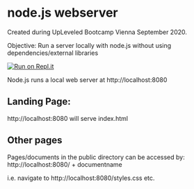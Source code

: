 # node.js webserver

Created during UpLeveled Bootcamp Vienna September 2020.

Objective: Run a server locally with node.js without using dependencies/external libraries

[![Run on Repl.it](https://repl.it/badge/github/thorinaboenke/webserver)](https://repl.it/github/thorinaboenke/webserver)

Node.js runs a local web server at http://localhost:8080

## Landing Page:

http://localhost:8080
will serve index.html

## Other pages

Pages/documents in the public directory can be accessed by:
http://localhost:8080/ + documentname

i.e. navigate to http://localhost:8080/styles.css etc.
